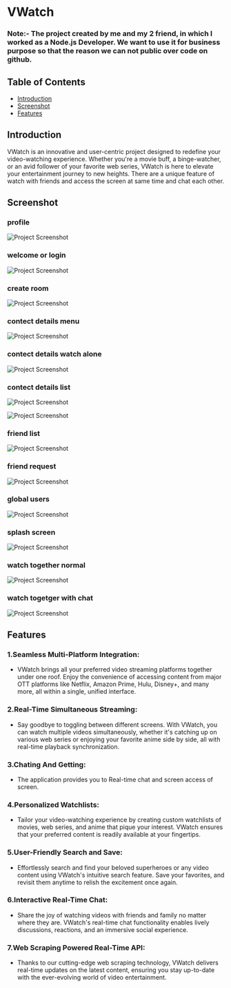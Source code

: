 # VWatch

### Note:- The project created by me and my 2 friend, in which I worked as a Node.js Developer. We want to use it for business purpose so that the reason we can not public over code on github.

## Table of Contents

- [Introduction](#introduction)
- [Screenshot](#screenshot)
- [Features](#features)
  

## Introduction

VWatch is an innovative and user-centric project designed to redefine your video-watching experience. Whether you're a movie buff, a binge-watcher, or an avid follower of your favorite web series, VWatch is here to elevate your entertainment journey to new heights. There are a unique feature of watch with friends and access the screen at same time and chat each other.

## Screenshot

### profile
![Project Screenshot](images//profile.jpeg)


### welcome or login
![Project Screenshot](images//welcome%20or%20login%20screen.jpeg)


### create room
![Project Screenshot](images/create%20room4%20watch2gether.jpeg)


### contect details menu
![Project Screenshot](images/content%20click%20menu.jpeg)


### contect details watch alone
![Project Screenshot](images/content%20detaild%20watch%20alone.jpeg)


### contect details list
![Project Screenshot](images//content%20listing%202.jpeg)

![Project Screenshot](images/content%20listing.jpeg)


### friend list
![Project Screenshot](images//frnd%20listing.jpeg)


### friend request
![Project Screenshot](images//frnd%20request%20listing.jpeg)


### global users
![Project Screenshot](images//global%20users%20search.jpeg)


### splash screen
![Project Screenshot](images//splash%20sccreen.jpeg/)


### watch together normal
![Project Screenshot](images//watch%20together%20normal.jpeg)


### watch togetger with chat
![Project Screenshot](images//watch%20together%20with%20chat.jpeg)


## Features

### 1.Seamless Multi-Platform Integration: 
- VWatch brings all your preferred video streaming platforms together under one roof. Enjoy the convenience of accessing content from major OTT platforms like Netflix, Amazon Prime, Hulu, Disney+, and many more, all within a single, unified interface.

### 2.Real-Time Simultaneous Streaming: 
- Say goodbye to toggling between different screens. With VWatch, you can watch multiple videos simultaneously, whether it's catching up on various web series or enjoying your favorite anime side by side, all with real-time playback synchronization.

### 3.Chating And Getting:
- The application provides you to Real-time chat and screen access of screen.

### 4.Personalized Watchlists: 
- Tailor your video-watching experience by creating custom watchlists of movies, web series, and anime that pique your interest. VWatch ensures that your preferred content is readily available at your fingertips.

### 5.User-Friendly Search and Save: 
- Effortlessly search and find your beloved superheroes or any video content using VWatch's intuitive search feature. Save your favorites, and revisit them anytime to relish the excitement once again.

### 6.Interactive Real-Time Chat: 
- Share the joy of watching videos with friends and family no matter where they are. VWatch's real-time chat functionality enables lively discussions, reactions, and an immersive social experience.

### 7.Web Scraping Powered Real-Time API: 
- Thanks to our cutting-edge web scraping technology, VWatch delivers real-time updates on the latest content, ensuring you stay up-to-date with the ever-evolving world of video entertainment.

